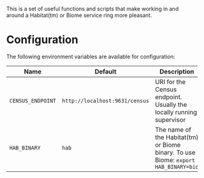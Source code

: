 This is a set of useful functions and scripts that make working in and around a Habitat(tm) or Biome service ring more pleasant.

# Configuration

The following environment variables are available for configuration:

| Name | Default | Description |
| --- | --- | --- |
| `CENSUS_ENDPOINT` | `http://localhost:9631/census` | URI for the Census endpoint. Usually the locally running supervisor |
| `HAB_BINARY` | `hab` | The name of the Habitat(tm) or Biome binary. To use Biome: `export HAB_BINARY=bio` |


